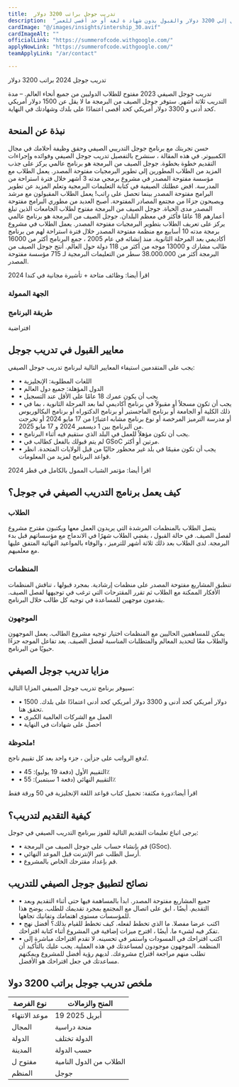 ```yaml
---
title:  تدريب جوجل براتب 3200 دولار 
description:  "تدريب ممول بالكامل من جوجل للطلاب من كل البلاد براتب يصل إلي 3200 دولار والقبول بدون شهاد ة لغة أو حد أقصي للعمر" 
cardImage: "@/images/insights/intership_30.avif" 
cardImageAlt: "" 
officialLink: "https://summerofcode.withgoogle.com/" 
applyNowLink: "https://summerofcode.withgoogle.com/" 
teamApplyLink: "/ar/contact"

---
```


تدريب جوجل 2024 براتب 3200 دولار

تدريب جوجل الصيفي 2023 مفتوح للطلاب الدوليين من جميع أنحاء العالم. – مدة التدريب ثلاثة أشهر. ستوفر جوجل الصيف من البرمجة ما لا يقل عن 1500 دولار أمريكي كحد أدنى و 3300 دولار أمريكي كحد أقصى اعتمادًا على بلدك وشهادتك في النهاية.

## نبذة عن المنحة

حسن تجربتك مع برنامج جوجل التدريبي الصيفي وحقق وظيفة أحلامك في مجال الكمبيوتر. في هذه المقالة ، سنشرح بالتفصيل تدريب جوجل الصيفي وفوائده وإجراءات التقديم خطوة بخطوة. جوجل الصيف من البرمجة هو برنامج عالمي يركز على جذب المزيد من الطلاب المطورين إلى تطوير البرمجيات مفتوحة المصدر. يعمل الطلاب مع مؤسسة مفتوحة المصدر في مشروع برمجي مدته 3 أشهر خلال فترة استراحة من المدرسة. اقض عطلتك الصيفية في كتابة التعليمات البرمجية وتعلم المزيد عن تطوير البرامج مفتوحة المصدر بينما تحصل على راتب! يعمل الطلاب المقبولون مع مرشد ويصبحون جزءًا من مجتمع المصادر المفتوحة. أصبح العديد من مطوري البرامج مفتوحة المصدر مدى الحياة. جوجل الصيف من البرمجة مفتوح لطلاب الجامعات الذين تبلغ أعمارهم 18 عامًا فأكثر في معظم البلدان. جوجل الصيف من البرمجة هو برنامج عالمي يركز على تعريف الطلاب بتطوير البرمجيات مفتوحة المصدر. يعمل الطلاب في مشروع برمجة مدته 10 أسابيع مع منظمة مفتوحة المصدر خلال فترة استراحة لهم من برنامج أكاديمي بعد المرحلة الثانوية. منذ إنشائه في عام 2005 ، جمع البرنامج أكثر من 16000 طالب مشارك و 13000 موجه من أكثر من 118 دولة حول العالم. أنتج جوجل الصيف من البرمجة أكثر من 38.000.000 سطر من التعليمات البرمجية لـ 715 مؤسسة مفتوحة المصدر.

اقرأ أيضا: وظائف متاحة + تأشيرة مجانية في كندا 2024

### الجهة الممولة

### طريقة البرنامج

افتراضية

## معايير القبول في تدريب جوجل

يجب على المتقدمين استيفاء المعايير التالية لبرنامج تدريب جوجل الصيفي:

- • اللغات المطلوبة: الإنجليزية
- • الدول المؤهلة: جميع دول العالم
- • يجب أن يكون عمرك 18 عامًا على الأقل عند التسجيل
- • يجب أن تكون مسجلاً أو مقبولاً في برنامج أكاديمي لما بعد المرحلة الثانوية ، بما في ذلك الكلية أو الجامعة أو برنامج الماجستير أو برنامج الدكتوراه أو برنامج البكالوريوس أو مدرسة الترميز المرخصة أو نوع برنامج مشابه اعتبارًا من 17 مايو 2024 أو تخرجت من البرنامج بين 1 ديسمبر 2024 و 17 مايو 2025.
- • يجب أن تكون مؤهلاً للعمل في البلد الذي ستقيم فيه أثناء البرنامج.
- • لم يتم قبولك بالفعل كطالب في GSoC مرتين أو أكثر.
- • يجب أن تكون مقيمًا في بلد غير محظور حاليًا من قبل الولايات المتحدة. انظر قواعد البرنامج لمزيد من المعلومات.

اقرأ أيضا: مؤتمر الشباب الممول بالكامل في قطر 2024

## كيف يعمل برنامج التدريب الصيفي في جوجل؟

### الطلاب

يتصل الطلاب بالمنظمات المرشدة التي يريدون العمل معها ويكتبون مقترح مشروع لفصل الصيف. في حالة القبول ، يقضي الطلاب شهرًا في الاندماج مع مؤسساتهم قبل بدء البرمجة. لدى الطلاب بعد ذلك ثلاثة أشهر للترميز ، والوفاء بالمواعيد النهائية المتفق عليها مع معلميهم.

### المنظمات

تنطبق المشاريع مفتوحة المصدر على منظمات إرشادية. بمجرد قبولها ، تناقش المنظمات الأفكار الممكنة مع الطلاب ثم تقرر المقترحات التي ترغب في توجيهها لفصل الصيف. يقدمون موجهين للمساعدة في توجيه كل طالب خلال البرنامج.

### الموجهون

يمكن للمساهمين الحاليين مع المنظمات اختيار توجيه مشروع الطالب. يعمل الموجهون والطلاب معًا لتحديد المعالم والمتطلبات المناسبة لفصل الصيف. يعد تفاعل الموجه جزءًا حيويًا من البرنامج.

## مزايا تدريب جوجل الصيفي

سيوفر برنامج تدريب جوجل الصيفي المزايا التالية:

- • 1500 دولار أمريكي كحد أدنى و 3300 دولار أمريكي كحد أدنى اعتمادًا على بلدك. تحقق هنا.
- • العمل مع الشركات العالمية الكبرى
- • احصل على شهادات في النهاية

### ملحوظة!

تُدفع الرواتب على جزأين ، جزء واحد بعد كل تقييم ناجح.

- • التقييم الأول (دفعة 19 يوليو): 45٪
- • التقييم النهائي (دفعة 1 سبتمبر): 55٪

اقرأ أيضا:دورة مكثفة: تحميل كتاب قواعد اللغة الإنجليزية في 50 ورقة فقط

## كيفية التقديم لتدريب؟

يرجى اتباع تعليمات التقديم التالية للفوز ببرنامج التدريب الصيفي في جوجل:

- • قم بإنشاء حساب على جوجل الصيف من البرمجة (GSoc).
- • أرسل الطلب عبر الإنترنت قبل الموعد النهائي.
- • قم بإعداد مقترحك الخاص بالمشروع.

## نصائح لتطبيق جوجل الصيفي للتدريب

- • جميع المشاريع مفتوحة المصدر. ابدأ بالمساهمة فيها حتى أثناء التقديم وبعد التقديم. أيضًا ، ابق على اتصال مع المجتمع بمجرد تقديمك للطلب. يوضح هذا للمؤسسات مستوى اهتمامك وتفانيك تجاهها.
- • اكتب عرضا مفصلا. ما الذي تخطط لفعله. كيف تخطط للقيام بذلك؟ أفضل نهج تفكر فيه لشيء ما. أيضًا ، اقترح ميزات إضافية في المشروع أثناء كتابة اقتراحك.
- • اكتب اقتراحك في المسودات واستمر في تحسينه. لا تقدم اقتراحك مباشرة إلى المنظمة. الموجهون موجودون لمساعدتك في هذه العملية. يجب عليك بالتأكيد أن تطلب منهم مراجعة اقتراح مشروعك. لديهم رؤية أفضل للمشروع ويمكنهم مساعدتك في جعل اقتراحك هو الأفضل.

## ملخص تدريب جوجل براتب 3200 دولا

| نوع الفرصة | المنح والزمالات |
| --- | --- |
| موعد الانتهاء | 19 أبريل 2025 |
| المجال | منحة دراسية |
| الدولة | الدولة تختلف |
| المدينة | حسب الدولة |
| مفتوح ل | الطلاب من الدول النامية |
| المنظم | جوجل |


